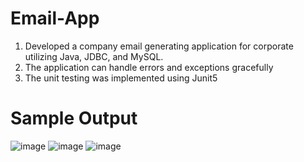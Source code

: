 # Email-App

1. Developed a company email generating application for corporate utilizing Java, JDBC, and MySQL.
2. The application can handle errors and exceptions gracefully
3. The unit testing was implemented using Junit5

# Sample Output

![image](https://github.com/Jeysiva-apjs/Email-App/assets/126048586/f7bba0fc-2c1e-4e75-87f9-2713f1ef469e)
![image](https://github.com/Jeysiva-apjs/Email-App/assets/126048586/1eae6032-572f-4a5b-bb3a-8d3113d7a901)
![image](https://github.com/Jeysiva-apjs/Email-App/assets/126048586/b34cfa88-d2c8-4501-964b-ad9bb2baf9a8)
